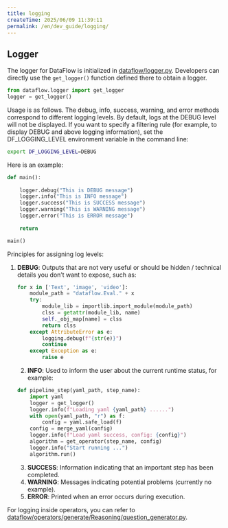 ```yaml
---
title: logging
createTime: 2025/06/09 11:39:11
permalink: /en/dev_guide/logging/
---
```


## Logger

The logger for DataFlow is initialized in [dataflow/logger.py](https://github.com/OpenDCAI/DataFlow/blob/main/dataflow/logger.py). Developers can directly use the `get_logger()` function defined there to obtain a logger.

```python
from dataflow.logger import get_logger
logger = get_logger()
```

Usage is as follows. The debug, info, success, warning, and error methods correspond to different logging levels. By default, logs at the DEBUG level will not be displayed.
If you want to specify a filtering rule (for example, to display DEBUG and above logging information), set the DF_LOGGING_LEVEL environment variable in the command line:

```bash
export DF_LOGGING_LEVEL=DEBUG
```

Here is an example:
```python
def main():
    
    logger.debug("This is DEBUG message")
    logger.info("This is INFO message")
    logger.success("This is SUCCESS message")
    logger.warning("This is WARNING message")
    logger.error("This is ERROR message")
    
    return

main()
```

Principles for assigning log levels:

1. **DEBUG**: Outputs that are not very useful or should be hidden / technical details you don’t want to expose, such as:

    ```python
    for x in ['Text', 'image', 'video']:
        module_path = "dataflow.Eval." + x
        try:
            module_lib = importlib.import_module(module_path)
            clss = getattr(module_lib, name)
            self._obj_map[name] = clss
            return clss
        except AttributeError as e:
            logging.debug(f"{str(e)}")
            continue
        except Exception as e:
            raise e
    ```

	2.	**INFO**: Used to inform the user about the current runtime status, for example:

    ```python
    def pipeline_step(yaml_path, step_name):
        import yaml
        logger = get_logger()
        logger.info(f"Loading yaml {yaml_path} ......")
        with open(yaml_path, "r") as f:
            config = yaml.safe_load(f)
        config = merge_yaml(config)
        logger.info(f"Load yaml success, config: {config}")
        algorithm = get_operator(step_name, config)
        logger.info("Start running ...")
        algorithm.run()
    ```

	3.	**SUCCESS**: Information indicating that an important step has been completed.
	4.	**WARNING**: Messages indicating potential problems (currently no example).
	5.	**ERROR**: Printed when an error occurs during execution.

For logging inside operators, you can refer to [dataflow/operators/generate/Reasoning/question_generator.py](https://github.com/OpenDCAI/DataFlow/blob/main/dataflow/operators/generate/Reasoning/question_generator.py).
